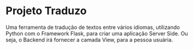# Projeto Traduzo

Uma ferramenta de tradução de textos entre vários idiomas, utilizando Python com o Framework Flask, para criar uma aplicação Server Side. Ou seja, o Backend irá fornecer a camada View, para a pessoa usuária.
